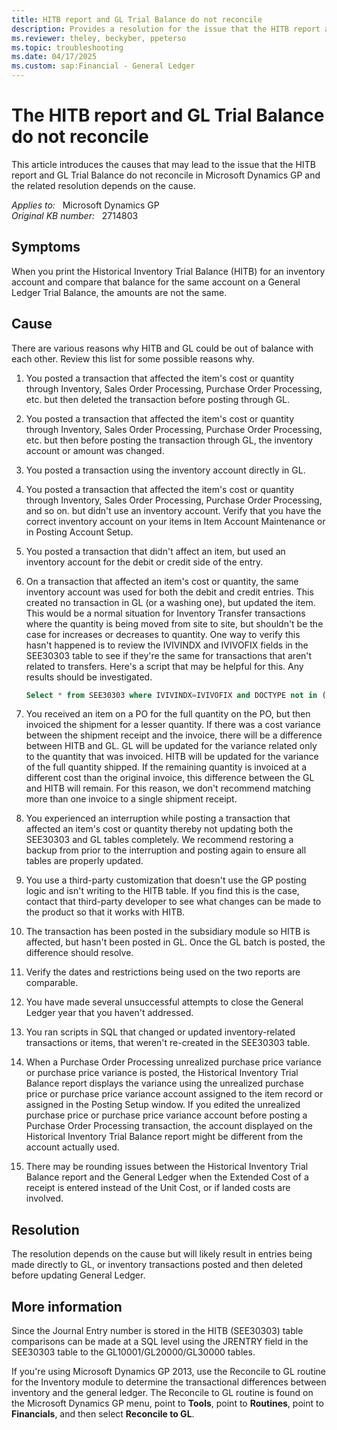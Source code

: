 ```yaml
---
title: HITB report and GL Trial Balance do not reconcile
description: Provides a resolution for the issue that the HITB report and GL Trial Balance do not reconcile in Microsoft Dynamics GP.
ms.reviewer: theley, beckyber, ppeterso
ms.topic: troubleshooting
ms.date: 04/17/2025
ms.custom: sap:Financial - General Ledger
---
```

# The HITB report and GL Trial Balance do not reconcile

This article introduces the causes that may lead to the issue that the HITB report and GL Trial Balance do not reconcile in Microsoft Dynamics GP and the related resolution depends on the cause.

_Applies to:_ &nbsp; Microsoft Dynamics GP  
_Original KB number:_ &nbsp; 2714803

## Symptoms

When you print the Historical Inventory Trial Balance (HITB) for an inventory account and compare that balance for the same account on a General Ledger Trial Balance, the amounts are not the same.

## Cause

There are various reasons why HITB and GL could be out of balance with each other. Review this list for some possible reasons why.

1. You posted a transaction that affected the item's cost or quantity through Inventory, Sales Order Processing, Purchase Order Processing, etc. but then deleted the transaction before posting through GL.

2. You posted a transaction that affected the item's cost or quantity through Inventory, Sales Order Processing, Purchase Order Processing, etc. but then before posting the transaction through GL, the inventory account or amount was changed.

3. You posted a transaction using the inventory account directly in GL.

4. You posted a transaction that affected the item's cost or quantity through Inventory, Sales Order Processing, Purchase Order Processing, and so on. but didn't use an inventory account. Verify that you have the correct inventory account on your items in Item Account Maintenance or in Posting Account Setup.

5. You posted a transaction that didn't affect an item, but used an inventory account for the debit or credit side of the entry.

6. On a transaction that affected an item's cost or quantity, the same inventory account was used for both the debit and credit entries. This created no transaction in GL (or a washing one), but updated the item. This would be a normal situation for Inventory Transfer transactions where the quantity is being moved from site to site, but shouldn't be the case for increases or decreases to quantity. One way to verify this hasn't happened is to review the IVIVINDX and IVIVOFIX fields in the SEE30303 table to see if they're the same for transactions that aren't related to transfers. Here's a script that may be helpful for this. Any results should be investigated.

   ```sql
   Select * from SEE30303 where IVIVINDX=IVIVOFIX and DOCTYPE not in (3,103)
   ```

7. You received an item on a PO for the full quantity on the PO, but then invoiced the shipment for a lesser quantity. If there was a cost variance between the shipment receipt and the invoice, there will be a difference between HITB and GL. GL will be updated for the variance related only to the quantity that was invoiced. HITB will be updated for the variance of the full quantity shipped. If the remaining quantity is invoiced at a different cost than the original invoice, this difference between the GL and HITB will remain. For this reason, we don't recommend matching more than one invoice to a single shipment receipt.

8. You experienced an interruption while posting a transaction that affected an item's cost or quantity thereby not updating both the SEE30303 and GL tables completely. We recommend restoring a backup from prior to the interruption and posting again to ensure all tables are properly updated.

9. You use a third-party customization that doesn't use the GP posting logic and isn't writing to the HITB table. If you find this is the case, contact that third-party developer to see what changes can be made to the product so that it works with HITB.

10. The transaction has been posted in the subsidiary module so HITB is affected, but hasn't been posted in GL. Once the GL batch is posted, the difference should resolve.
11. Verify the dates and restrictions being used on the two reports are comparable.
12. You have made several unsuccessful attempts to close the General Ledger year that you haven't addressed.
13. You ran scripts in SQL that changed or updated inventory-related transactions or items, that weren't re-created in the SEE30303 table.

14. When a Purchase Order Processing unrealized purchase price variance or purchase price variance is posted, the Historical Inventory Trial Balance report displays the variance using the unrealized purchase price or purchase price variance account assigned to the item record or assigned in the Posting Setup window. If you edited the unrealized purchase price or purchase price variance account before posting a Purchase Order Processing transaction, the account displayed on the Historical Inventory Trial Balance report might be different from the account actually used.

15. There may be rounding issues between the Historical Inventory Trial Balance report and the General Ledger when the Extended Cost of a receipt is entered instead of the Unit Cost, or if landed costs are involved.

## Resolution

The resolution depends on the cause but will likely result in entries being made directly to GL, or inventory transactions posted and then deleted before updating General Ledger.

## More information

Since the Journal Entry number is stored in the HITB (SEE30303) table comparisons can be made at a SQL level using the JRENTRY field in the SEE30303 table to the GL10001/GL20000/GL30000 tables.

If you're using Microsoft Dynamics GP 2013, use the Reconcile to GL routine for the Inventory module to determine the transactional differences between inventory and the general ledger. The Reconcile to GL routine is found on the Microsoft Dynamics GP menu, point to **Tools**, point to **Routines**, point to **Financials**, and then select **Reconcile to GL**.

